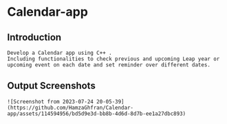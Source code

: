 # Calendar-app

## Introduction
    Develop a Calendar app using C++ .     
    Including functionalities to check previous and upcoming Leap year or upcoming event on each date and set reminder over different dates.

## Output Screenshots
    ![Screenshot from 2023-07-24 20-05-39](https://github.com/HamzaGhfran/Calendar-app/assets/114594956/bd5d9e3d-bb8b-4d6d-8d7b-ee1a27dbc893)


